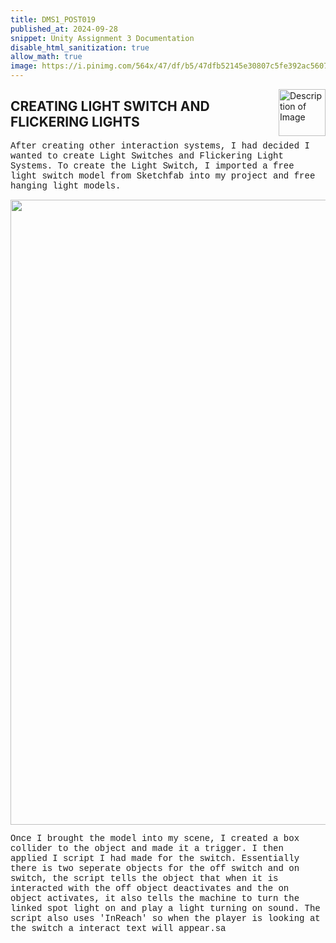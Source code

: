 ```yaml
---
title: DMS1_POST019
published_at: 2024-09-28
snippet: Unity Assignment 3 Documentation
disable_html_sanitization: true
allow_math: true
image: https://i.pinimg.com/564x/47/df/b5/47dfb52145e30807c5fe392ac5607720.jpg
---
```


<img src="https://i.pinimg.com/originals/99/61/cc/9961ccda7b81f0a2ae64754b72fbf53a.gif" alt="Description of Image" style="float:right; margin-left:20px; width:75px; height:auto;">

## **CREATING LIGHT SWITCH AND FLICKERING LIGHTS**

<style>
  .custom-font {
    font-family: 'Courier New', Courier, monospace;
  }
</style>

<p class="custom-font">
After creating other interaction systems, I had decided I wanted to create Light Switches and Flickering Light Systems. To create the Light Switch, I imported a free light switch model from Sketchfab into my project and free hanging light models. 

<div class="row"> 
  <div class="image-container"><img id="icon3" src="unity/switch.png" height="1000" width="1000"/></div>
</div>

<style>
  .custom-font {
    font-family: 'Courier New', Courier, monospace;
  }
</style>

<p class="custom-font">
Once I brought the model into my scene, I created a box collider to the object and made it a trigger. I then applied I script I had made for the switch. Essentially there is two seperate objects for the off switch and on switch, the script tells the object that when it is interacted with the off object deactivates and the on object activates, it also tells the machine to turn the linked spot light on and play a light turning on sound. The script also uses 'InReach' so when the player is looking at the switch a interact text will appear.sa